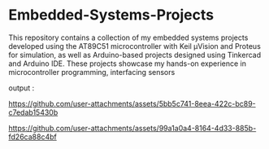 # Embedded-Systems-Projects
This repository contains a collection of my embedded systems projects developed using the AT89C51 microcontroller with Keil µVision and Proteus for simulation, as well as Arduino-based projects designed using Tinkercad and Arduino IDE. These projects showcase my hands-on experience in microcontroller programming, interfacing sensors


output :



https://github.com/user-attachments/assets/5bb5c741-8eea-422c-bc89-c7edab15430b


https://github.com/user-attachments/assets/99a1a0a4-8164-4d33-885b-fd26ca88c4bf





